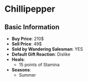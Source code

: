 # Chillipepper

## Basic Information

- **Buy Price**: 210$
- **Sell Price**: 49$
- **Sold by Wandering Salesman**: YES
- **Default Gift Reaction**: Dislike
- **Heals**:
  - 15 points of Stamina
- **Seasons**:
  - Summer